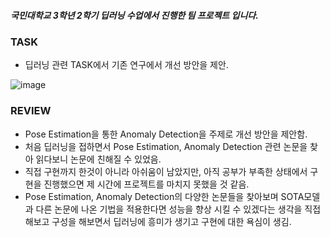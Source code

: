 ##### 국민대학교 3학년 2학기 딥러닝 수업에서 진행한 팀 프로젝트 입니다.

### TASK
- 딥러닝 관련 TASK에서 기존 연구에서 개선 방안을 제안.

![image](https://user-images.githubusercontent.com/103553532/200603190-f02c7ef2-58e2-4b5f-a9bc-758df72086de.png)

### REVIEW
- Pose Estimation을 통한 Anomaly Detection을 주제로 개선 방안을 제안함.
- 처음 딥러닝을 접하면서 Pose Estimation, Anomaly Detection 관련 논문을 찾아 읽다보니 논문에 친해질 수 있었음.
- 직접 구현까지 한것이 아니라 아쉬움이 남았지만, 아직 공부가 부족한 상태에서 구현을 진행했으면 제 시간에 프로젝트를 마치지 못했을 것 같음.
- Pose Estimation, Anomaly Detection의 다양한 논문들을 찾아보며 SOTA모델과 다른 논문에 나온 기법을 적용한다면 성능을 향상 시킬 수 있겠다는 생각을 직접 해보고 구성을 해보면서 딥러닝에 흥미가 생기고 구현에 대한 욕심이 생김.
